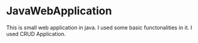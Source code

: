# JavaWebApplication
This is small web application in java. I used some basic functonalities in it. I used CRUD Application.
